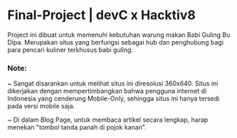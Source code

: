 # Final-Project | devC x Hacktiv8
  Project ini dibuat untuk memenuhi kebutuhan warung makan Babi Guling Bu Dipa. Merupakan situs yang berfungsi sebagai hub dan penghubung 
  bagi para pencari kuliner terkhusus babi guling.
  
### Note:   
  ~ Sangat disarankan untuk melihat situs ini diresolusi 360x640. Situs ini dikerjakan dengan mempertimbangkan bahwa pengguna internet
  di Indonesia yang cenderung Mobile-Only, sehingga situs ini hanya tersedi pada versi mobile saja.
  
  ~ Di dalam Blog Page, untuk membaca artikel secara lengkap, harap menekan "tombol tanda panah di pojok kanan".
